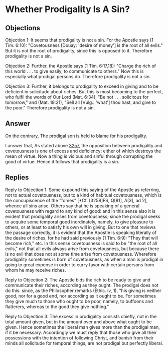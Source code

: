 # Whether Prodigality Is A Sin?

## Objections

Objection 1: It seems that prodigality is not a sin. For the Apostle says (1 Tim. 6:10): "Covetousness [Douay: 'desire of money'] is the root of all evils." But it is not the root of prodigality, since this is opposed to it. Therefore prodigality is not a sin.

Objection 2: Further, the Apostle says (1 Tim. 6:17,18): "Charge the rich of this world . . . to give easily, to communicate to others." Now this is especially what prodigal persons do. Therefore prodigality is not a sin.

Objection 3: Further, it belongs to prodigality to exceed in giving and to be deficient in solicitude about riches. But this is most becoming to the perfect, who fulfil the words of Our Lord (Mat. 6:34), "Be not . . . solicitous for tomorrow," and (Mat. 19:21), "Sell all [Vulg.: 'what'] thou hast, and give to the poor." Therefore prodigality is not a sin.

## Answer

On the contrary, The prodigal son is held to blame for his prodigality.

I answer that, As stated above [3257](A[1]), the opposition between prodigality and covetousness is one of excess and deficiency; either of which destroys the mean of virtue. Now a thing is vicious and sinful through corrupting the good of virtue. Hence it follows that prodigality is a sin.

## Replies

Reply to Objection 1: Some expound this saying of the Apostle as referring, not to actual covetousness, but to a kind of habitual covetousness, which is the concupiscence of the "fomes" [*Cf. [3258]FS, Q[81], A[3], ad 2], whence all sins arise. Others say that he is speaking of a general covetousness with regard to any kind of good: and in this sense also it is evident that prodigality arises from covetousness; since the prodigal seeks to acquire some temporal good inordinately, namely, to give pleasure to others, or at least to satisfy his own will in giving. But to one that reviews the passage correctly, it is evident that the Apostle is speaking literally of the desire of riches, for he had said previously (1 Tim. 6:9): "They that will become rich," etc. In this sense covetousness is said to be "the root of all evils," not that all evils always arise from covetousness, but because there is no evil that does not at some time arise from covetousness. Wherefore prodigality sometimes is born of covetousness, as when a man is prodigal in going to great expense in order to curry favor with certain persons from whom he may receive riches.

Reply to Objection 2: The Apostle bids the rich to be ready to give and communicate their riches, according as they ought. The prodigal does not do this: since, as the Philosopher remarks (Ethic. iv, 1), "his giving is neither good, nor for a good end, nor according as it ought to be. For sometimes they give much to those who ought to be poor, namely, to buffoons and flatterers, whereas to the good they give nothing."

Reply to Objection 3: The excess in prodigality consists chiefly, not in the total amount given, but in the amount over and above what ought to be given. Hence sometimes the liberal man gives more than the prodigal man, if it be necessary. Accordingly we must reply that those who give all their possessions with the intention of following Christ, and banish from their minds all solicitude for temporal things, are not prodigal but perfectly liberal.